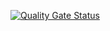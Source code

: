 [![Quality Gate Status](https://sonarcloud.io/api/project_badges/measure?project=basic-techno_MobileFrameWorkDatamato&metric=alert_status)](https://sonarcloud.io/summary/new_code?id=basic-techno_MobileFrameWorkDatamato)
